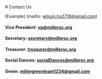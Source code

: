 <br />
<!--ask Maxwell for emails-->
# Contact Us

<!--#### President: <president@millersc.org>-->
 [Example] (mailto: wilson.ho2718@gmail.com)

#### Vice President: <vp@millersc.org>

#### Secretary: <secretary@millersc.org>

#### Treasurer: <treasurer@millersc.org>

#### Social Dances: <socialDances@millersc.org>

#### Green: <millergreenteam1234@gmail.com>
